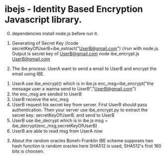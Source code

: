 ibejs - Identity Based Encryption Javascript library.  
===

0. dependencies
install node.js before run it.

1. Generating of Secret Key
//code
secretKeyOfUserB=ibe_extract("UserB@gmail.com")
//run with node.js. Output is secret key of UserB@gmail.com
node ibe_encrypt.js UserB@gmail.com

2. The ibe process:
UserA want to send a email to UserB and encrypt the email using IBE.

1) UserA use ibe_encrypt() which is in ibe.js 
enc_msg=ibe_encrypt("the message user a wanna send to UserB","UserB@gmail.com") 
2) the enc_msg are sended to UserB
3) UserB receive the enc_msg
4) UserB request his secret key from server. First UserB should pass authentication. Then your server use ibe_encrypt.py to extract the secret key: secretKeyOfUserB. and send to UserB
5) UserB use ibe_decrypt which is in ibe.js
msg = ibe_decrypt(enc_msg,secretKeyOfUserB)
6) UserB are able to read msg from UserA now

3. About the random oracles
Boneh-Franklin IBE scheme supposes two hash function is random oracles
here SHA512 is used, SHA512's first 160 bits is choosen.
